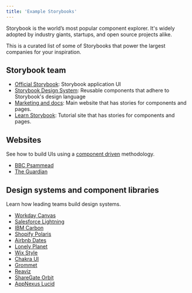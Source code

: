 ```yaml
---
title: 'Example Storybooks'
---
```


Storybook is the world’s most popular component explorer. It's widely adopted by industry giants, startups, and open source projects alike.

This is a curated list of some of Storybooks that power the largest companies for your inspiration.

## Storybook team

- [Official Storybook](https://next--storybookjs.netlify.app/official-storybook/): Storybook application UI
- [Storybook Design System](https://master--5ccbc373887ca40020446347.chromatic.com/): Reusable components that adhere to Storybook's design language
- [Marketing and docs](https://master--5be26744d2f6250024a9117d.chromatic.com/): Main website that has stories for components and pages.
- [Learn Storybook](https://master--5cf841a3f3e3d200208ffc74.chromatic.com/): Tutorial site that has stories for components and pages.

## Websites

See how to build UIs using a [component driven](https://www.componentdriven.org/) methodology.

- [BBC Psammead](https://bbc.github.io/psammead/?path=/story/components-brand--without-brand-link)
- [The Guardian](https://master--5dfcbf3012392c0020e7140b.chromatic.com)

## Design systems and component libraries

Learn how leading teams build design systems.

- [Workday Canvas](https://workday.github.io/canvas-kit/?path=/story/welcome-getting-started--page)
- [Salesforce Lightning](http://design-system-react-components.herokuapp.com/?path=/story/sldsaccordion--base)
- [IBM Carbon](https://react.carbondesignsystem.com/?path=/story/accordion--accordion)
- [Shopify Polaris](https://master--5d559397bae39100201eedc1.chromatic.com/)
- [Airbnb Dates](http://airbnb.io/react-dates/?path=/story/daterangepicker-drp--default)
- [Lonely Planet](http://lonelyplanet.github.io/backpack-ui/?path=/story/styles--design-tokens)
- [Wix Style](https://www.wix.com/pages/wix-style-react/?path=/story/*)
- [Chakra UI](https://chakra-ui.netlify.app/?path=/story/*)
- [Grommet](https://storybook.grommet.io/?path=/story/all--all)
- [Reaviz](https://reaviz.io/?path=/story/docs-intro--page)
- [ShareGate Orbit](https://orbit.sharegate.design/?path=/docs/getting-started-packages--page)
- [AppNexus Lucid](https://appnexus.github.io/lucid/?path=/docs/documentation-introduction--introduction)
